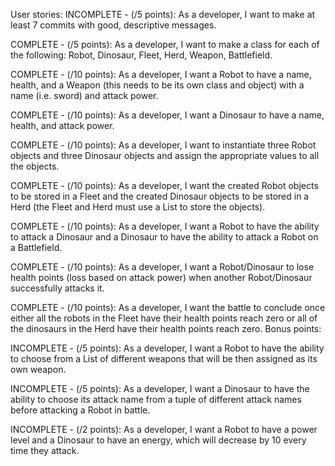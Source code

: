 User stories:
INCOMPLETE - (/5 points): As a developer, I want to make at least 7 commits with good, descriptive messages.

COMPLETE - (/5 points): As a developer, I want to make a class for each of the following: Robot, Dinosaur, Fleet,
Herd, Weapon, Battlefield.

COMPLETE - (/10 points): As a developer, I want a Robot to have a name, health, and a Weapon (this needs to be its
own class and object) with a name (i.e. sword) and attack power.

COMPLETE - (/10 points): As a developer, I want a Dinosaur to have a name, health, and attack power.

COMPLETE - (/10 points): As a developer, I want to instantiate three Robot objects and three Dinosaur objects and
assign the appropriate values to all the objects.

COMPLETE - (/10 points): As a developer, I want the created Robot objects to be stored in a Fleet and the created
Dinosaur objects to be stored in a Herd (the Fleet and Herd must use a List to store the objects).

COMPLETE - (/10 points): As a developer, I want a Robot to have the ability to attack a Dinosaur and a Dinosaur to
have the ability to attack a Robot on a Battlefield.

COMPLETE - (/10 points): As a developer, I want a Robot/Dinosaur to lose health points (loss based on attack power)
when another Robot/Dinosaur successfully attacks it.

COMPLETE - (/10 points): As a developer, I want the battle to conclude once either all the robots in the Fleet have
their health points reach zero or all of the dinosaurs in the Herd have their health points reach zero.
Bonus points:

INCOMPLETE - (/5 points): As a developer, I want a Robot to have the ability to choose from a List of different weapons
that will be then assigned as its own weapon. 

INCOMPLETE - (/5 points): As a developer, I want a Dinosaur to have the ability to choose its attack name from a tuple
of different attack names before attacking a Robot in battle.

INCOMPLETE - (/2 points): As a developer, I want a Robot to have a power level and a Dinosaur to have an energy,
which will decrease by 10 every time they attack.